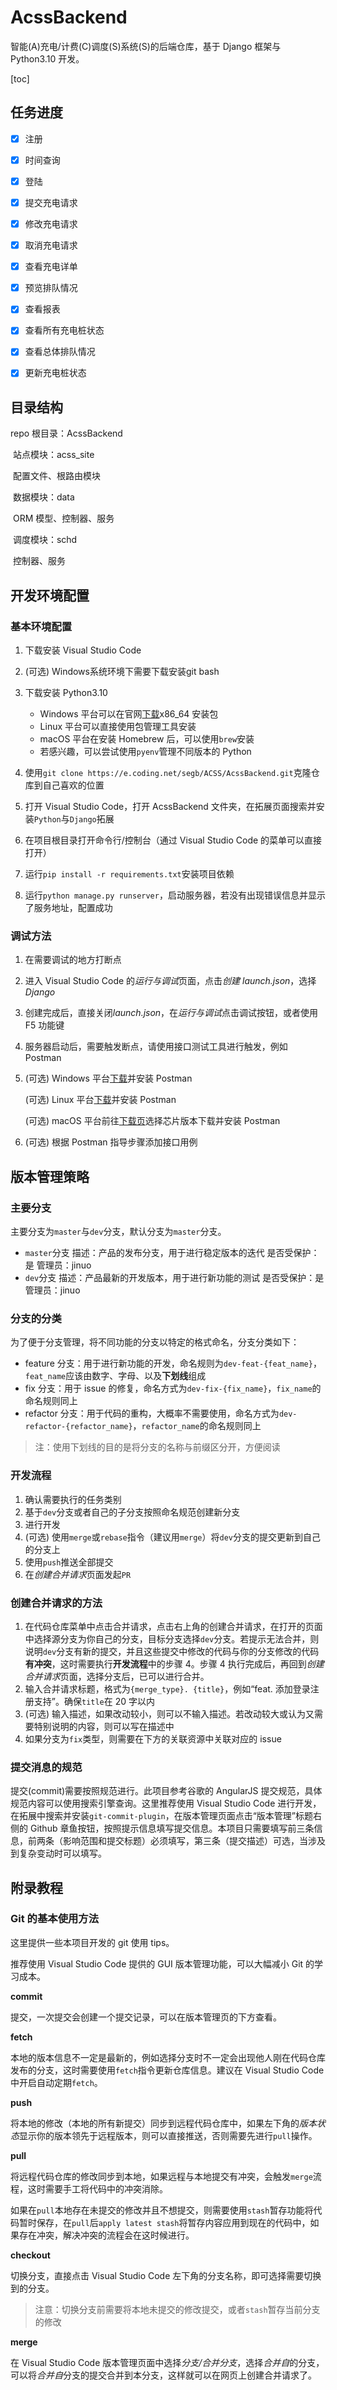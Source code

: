# AcssBackend

智能(A)充电/计费(C)调度(S)系统(S)的后端仓库，基于 Django 框架与 Python3.10 开发。

[toc]

## 任务进度

- [x] 注册

- [x] 时间查询

- [x] 登陆

- [x] 提交充电请求

- [x] 修改充电请求

- [x] 取消充电请求

- [x] 查看充电详单

- [x] 预览排队情况

- [x] 查看报表

- [x] 查看所有充电桩状态

- [x] 查看总体排队情况

- [x] 更新充电桩状态

## 目录结构

repo 根目录：AcssBackend

​ 站点模块：acss_site

​ 配置文件、根路由模块

​ 数据模块：data

​ ORM 模型、控制器、服务

​ 调度模块：schd

​ 控制器、服务

## 开发环境配置

### 基本环境配置

1. 下载安装 Visual Studio Code

2. (可选) Windows系统环境下需要下载安装git bash

3. 下载安装 Python3.10
   - Windows 平台可以在官网[下载](https://www.python.org/ftp/python/3.9.13/python-3.9.13-amd64.exe)x86_64 安装包
   - Linux 平台可以直接使用包管理工具安装
   - macOS 平台在安装 Homebrew 后，可以使用`brew`安装
   - 若感兴趣，可以尝试使用`pyenv`管理不同版本的 Python

4. 使用`git clone https://e.coding.net/segb/ACSS/AcssBackend.git`克隆仓库到自己喜欢的位置

5. 打开 Visual Studio Code，打开 AcssBackend 文件夹，在拓展页面搜索并安装`Python`与`Django`拓展

6. 在项目根目录打开命令行/控制台（通过 Visual Studio Code 的菜单可以直接打开）

7. 运行`pip install -r requirements.txt`安装项目依赖

8. 运行`python manage.py runserver`，启动服务器，若没有出现错误信息并显示了服务地址，配置成功

### 调试方法

1. 在需要调试的地方打断点

2. 进入 Visual Studio Code 的*运行与调试*页面，点击*创建 launch.json*，选择*Django*

3. 创建完成后，直接关闭*launch.json*，在*运行与调试*点击调试按钮，或者使用 F5 功能键

4. 服务器启动后，需要触发断点，请使用接口测试工具进行触发，例如 Postman

5. (可选) Windows 平台[下载](https://dl.pstmn.io/download/latest/win64)并安装 Postman

   (可选) Linux 平台[下载](https://dl.pstmn.io/download/latest/linux64)并安装 Postman

   (可选) macOS 平台前往[下载页](https://www.postman.com/downloads/)选择芯片版本下载并安装 Postman

6. (可选) 根据 Postman 指导步骤添加接口用例

## 版本管理策略

### 主要分支

主要分支为`master`与`dev`分支，默认分支为`master`分支。

- `master`分支
  描述：产品的发布分支，用于进行稳定版本的迭代
  是否受保护：是
  管理员：jinuo
- `dev`分支
  描述：产品最新的开发版本，用于进行新功能的测试
  是否受保护：是
  管理员：jinuo

### 分支的分类

为了便于分支管理，将不同功能的分支以特定的格式命名，分支分类如下：

- feature 分支：用于进行新功能的开发，命名规则为`dev-feat-{feat_name}`，`feat_name`应该由数字、字母、以及**下划线**组成
- fix 分支：用于 issue 的修复，命名方式为`dev-fix-{fix_name}`，`fix_name`的命名规则同上
- refactor 分支：用于代码的重构，大概率不需要使用，命名方式为`dev-refactor-{refactor_name}`，`refactor_name`的命名规则同上

> 注：使用下划线的目的是将分支的名称与前缀区分开，方便阅读

### 开发流程

1. 确认需要执行的任务类别
2. 基于`dev`分支或者自己的子分支按照命名规范创建新分支
3. 进行开发
4. (可选) 使用`merge`或`rebase`指令（建议用`merge`）将`dev`分支的提交更新到自己的分支上
5. 使用`push`推送全部提交
6. 在*创建合并请求*页面发起`PR`

### 创建合并请求的方法

1. 在代码仓库菜单中点击合并请求，点击右上角的创建合并请求，在打开的页面中选择源分支为你自己的分支，目标分支选择`dev`分支。若提示无法合并，则说明`dev`分支有新的提交，并且这些提交中修改的代码与你的分支修改的代码**有冲突**，这时需要执行**开发流程**中的步骤 4。步骤 4 执行完成后，再回到*创建合并请求*页面，选择分支后，已可以进行合并。
2. 输入合并请求标题，格式为`{merge_type}. {title}`，例如“feat. 添加登录注册支持”。确保`title`在 20 字以内
3. (可选) 输入描述，如果改动较小，则可以不输入描述。若改动较大或认为又需要特别说明的内容，则可以写在描述中
4. 如果分支为`fix`类型，则需要在下方的关联资源中关联对应的 issue

### 提交消息的规范

提交(commit)需要按照规范进行。此项目参考谷歌的 AngularJS 提交规范，具体规范内容可以使用搜索引擎查询。这里推荐使用 Visual Studio Code 进行开发，在拓展中搜索并安装`git-commit-plugin`，在版本管理页面点击“版本管理”标题右侧的 Github 章鱼按钮，按照提示信息填写提交信息。本项目只需要填写前三条信息，前两条（影响范围和提交标题）必须填写，第三条（提交描述）可选，当涉及到复杂变动时可以填写。

## 附录教程

### Git 的基本使用方法

这里提供一些本项目开发的 git 使用 tips。

推荐使用 Visual Studio Code 提供的 GUI 版本管理功能，可以大幅减小 Git 的学习成本。

**commit**

提交，一次提交会创建一个提交记录，可以在版本管理页的下方查看。

**fetch**

本地的版本信息不一定是最新的，例如选择分支时不一定会出现他人刚在代码仓库发布的分支，这时需要使用`fetch`指令更新仓库信息。建议在 Visual Studio Code 中开启自动定期`fetch`。

**push**

将本地的修改（本地的所有新提交）同步到远程代码仓库中，如果左下角的*版本状态*显示你的版本领先于远程版本，则可以直接推送，否则需要先进行`pull`操作。

**pull**

将远程代码仓库的修改同步到本地，如果远程与本地提交有冲突，会触发`merge`流程，这时需要手工将代码中的冲突消除。

如果在`pull`本地存在未提交的修改并且不想提交，则需要使用`stash`暂存功能将代码暂时保存，在`pull`后`apply latest stash`将暂存内容应用到现在的代码中，如果存在冲突，解决冲突的流程会在这时候进行。

**checkout**

切换分支，直接点击 Visual Studio Code 左下角的分支名称，即可选择需要切换到的分支。

> 注意：切换分支前需要将本地未提交的修改提交，或者`stash`暂存当前分支的修改

**merge**

在 Visual Studio Code 版本管理页面中选择*分支/合并分支*，选择*合并自*的分支，可以将*合并自*分支的提交合并到本分支，这样就可以在网页上创建合并请求了。
